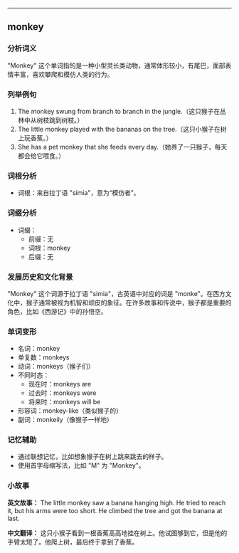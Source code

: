 
---------------
## monkey
### 分析词义
"Monkey" 这个单词指的是一种小型灵长类动物，通常体形较小，有尾巴，面部表情丰富，喜欢攀爬和模仿人类的行为。

### 列举例句
1. The monkey swung from branch to branch in the jungle.（这只猴子在丛林中从树枝跳到树枝。）
2. The little monkey played with the bananas on the tree.（这只小猴子在树上玩香蕉。）
3. She has a pet monkey that she feeds every day.（她养了一只猴子，每天都会给它喂食。）

### 词根分析
- 词根：来自拉丁语 "simia"，意为“模仿者”。

### 词缀分析
- 词缀：
  - 前缀：无
  - 词根：monkey
  - 后缀：无

### 发展历史和文化背景
"Monkey" 这个词源于拉丁语 "simia"，古英语中对应的词是 "monke"。在西方文化中，猴子通常被视为机智和顽皮的象征。在许多故事和传说中，猴子都是重要的角色，比如《西游记》中的孙悟空。

### 单词变形
- 名词：monkey
- 单复数：monkeys
- 动词：monkeys（猴子们）
- 不同时态：
  - 现在时：monkeys are
  - 过去时：monkeys were
  - 将来时：monkeys will be
- 形容词：monkey-like（类似猴子的）
- 副词：monkeily（像猴子一样地）

### 记忆辅助
- 通过联想记忆，比如想象猴子在树上跳来跳去的样子。
- 使用首字母缩写法，比如 "M" 为 "Monkey"。

### 小故事
**英文故事：**
The little monkey saw a banana hanging high. He tried to reach it, but his arms were too short. He climbed the tree and got the banana at last.

**中文翻译：**
这只小猴子看到一根香蕉高高地挂在树上。他试图够到它，但是他的手臂太短了。他爬上树，最后终于拿到了香蕉。

